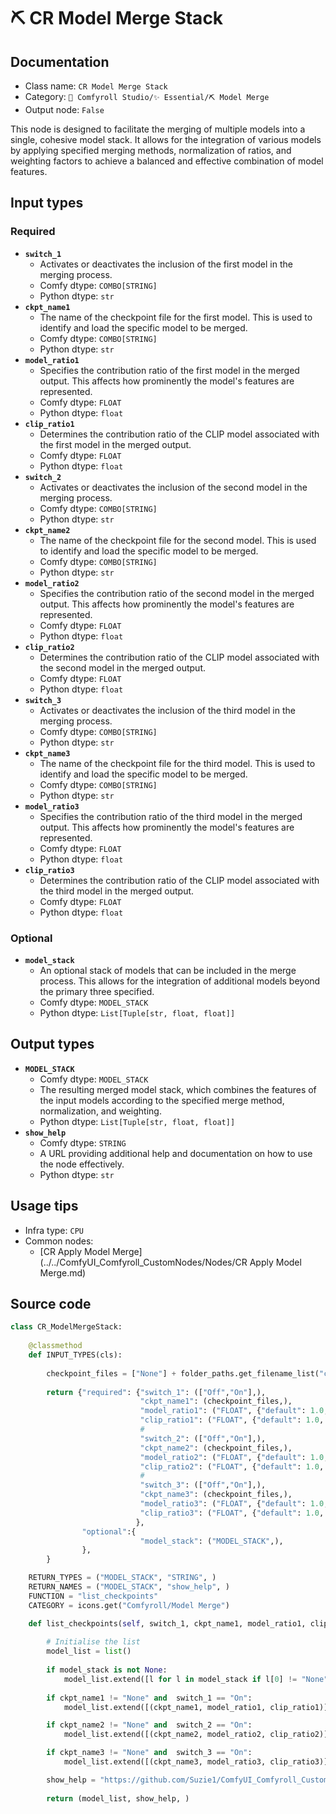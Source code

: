 # ⛏️ CR Model Merge Stack
## Documentation
- Class name: `CR Model Merge Stack`
- Category: `🧩 Comfyroll Studio/✨ Essential/⛏️ Model Merge`
- Output node: `False`

This node is designed to facilitate the merging of multiple models into a single, cohesive model stack. It allows for the integration of various models by applying specified merging methods, normalization of ratios, and weighting factors to achieve a balanced and effective combination of model features.
## Input types
### Required
- **`switch_1`**
    - Activates or deactivates the inclusion of the first model in the merging process.
    - Comfy dtype: `COMBO[STRING]`
    - Python dtype: `str`
- **`ckpt_name1`**
    - The name of the checkpoint file for the first model. This is used to identify and load the specific model to be merged.
    - Comfy dtype: `COMBO[STRING]`
    - Python dtype: `str`
- **`model_ratio1`**
    - Specifies the contribution ratio of the first model in the merged output. This affects how prominently the model's features are represented.
    - Comfy dtype: `FLOAT`
    - Python dtype: `float`
- **`clip_ratio1`**
    - Determines the contribution ratio of the CLIP model associated with the first model in the merged output.
    - Comfy dtype: `FLOAT`
    - Python dtype: `float`
- **`switch_2`**
    - Activates or deactivates the inclusion of the second model in the merging process.
    - Comfy dtype: `COMBO[STRING]`
    - Python dtype: `str`
- **`ckpt_name2`**
    - The name of the checkpoint file for the second model. This is used to identify and load the specific model to be merged.
    - Comfy dtype: `COMBO[STRING]`
    - Python dtype: `str`
- **`model_ratio2`**
    - Specifies the contribution ratio of the second model in the merged output. This affects how prominently the model's features are represented.
    - Comfy dtype: `FLOAT`
    - Python dtype: `float`
- **`clip_ratio2`**
    - Determines the contribution ratio of the CLIP model associated with the second model in the merged output.
    - Comfy dtype: `FLOAT`
    - Python dtype: `float`
- **`switch_3`**
    - Activates or deactivates the inclusion of the third model in the merging process.
    - Comfy dtype: `COMBO[STRING]`
    - Python dtype: `str`
- **`ckpt_name3`**
    - The name of the checkpoint file for the third model. This is used to identify and load the specific model to be merged.
    - Comfy dtype: `COMBO[STRING]`
    - Python dtype: `str`
- **`model_ratio3`**
    - Specifies the contribution ratio of the third model in the merged output. This affects how prominently the model's features are represented.
    - Comfy dtype: `FLOAT`
    - Python dtype: `float`
- **`clip_ratio3`**
    - Determines the contribution ratio of the CLIP model associated with the third model in the merged output.
    - Comfy dtype: `FLOAT`
    - Python dtype: `float`
### Optional
- **`model_stack`**
    - An optional stack of models that can be included in the merge process. This allows for the integration of additional models beyond the primary three specified.
    - Comfy dtype: `MODEL_STACK`
    - Python dtype: `List[Tuple[str, float, float]]`
## Output types
- **`MODEL_STACK`**
    - Comfy dtype: `MODEL_STACK`
    - The resulting merged model stack, which combines the features of the input models according to the specified merge method, normalization, and weighting.
    - Python dtype: `List[Tuple[str, float, float]]`
- **`show_help`**
    - Comfy dtype: `STRING`
    - A URL providing additional help and documentation on how to use the node effectively.
    - Python dtype: `str`
## Usage tips
- Infra type: `CPU`
- Common nodes:
    - [CR Apply Model Merge](../../ComfyUI_Comfyroll_CustomNodes/Nodes/CR Apply Model Merge.md)



## Source code
```python
class CR_ModelMergeStack:
    
    @classmethod
    def INPUT_TYPES(cls):
    
        checkpoint_files = ["None"] + folder_paths.get_filename_list("checkpoints")
        
        return {"required": {"switch_1": (["Off","On"],),
                             "ckpt_name1": (checkpoint_files,),
                             "model_ratio1": ("FLOAT", {"default": 1.0, "min": -100.0, "max": 100.0, "step": 0.01}),
                             "clip_ratio1": ("FLOAT", {"default": 1.0, "min": -100.0, "max": 100.0, "step": 0.01}),
                             #
                             "switch_2": (["Off","On"],),
                             "ckpt_name2": (checkpoint_files,),
                             "model_ratio2": ("FLOAT", {"default": 1.0, "min": -100.0, "max": 100.0, "step": 0.01}),
                             "clip_ratio2": ("FLOAT", {"default": 1.0, "min": -100.0, "max": 100.0, "step": 0.01}),
                             #
                             "switch_3": (["Off","On"],),
                             "ckpt_name3": (checkpoint_files,),
                             "model_ratio3": ("FLOAT", {"default": 1.0, "min": -100.0, "max": 100.0, "step": 0.01}),
                             "clip_ratio3": ("FLOAT", {"default": 1.0, "min": -100.0, "max": 100.0, "step": 0.01}),
                            },      
                "optional":{
                             "model_stack": ("MODEL_STACK",),
                },
        }

    RETURN_TYPES = ("MODEL_STACK", "STRING", )
    RETURN_NAMES = ("MODEL_STACK", "show_help", )
    FUNCTION = "list_checkpoints"
    CATEGORY = icons.get("Comfyroll/Model Merge")

    def list_checkpoints(self, switch_1, ckpt_name1, model_ratio1, clip_ratio1, switch_2, ckpt_name2, model_ratio2, clip_ratio2, switch_3, ckpt_name3, model_ratio3, clip_ratio3, model_stack=None):
    
        # Initialise the list
        model_list = list()
    
        if model_stack is not None:
            model_list.extend([l for l in model_stack if l[0] != "None"])
        
        if ckpt_name1 != "None" and  switch_1 == "On":
            model_list.extend([(ckpt_name1, model_ratio1, clip_ratio1)]),

        if ckpt_name2 != "None" and  switch_2 == "On":
            model_list.extend([(ckpt_name2, model_ratio2, clip_ratio2)]),

        if ckpt_name3 != "None" and  switch_3 == "On":
            model_list.extend([(ckpt_name3, model_ratio3, clip_ratio3)]),

        show_help = "https://github.com/Suzie1/ComfyUI_Comfyroll_CustomNodes/wiki/Model-Merge-Nodes#cr-model-stack"
        
        return (model_list, show_help, )

```
